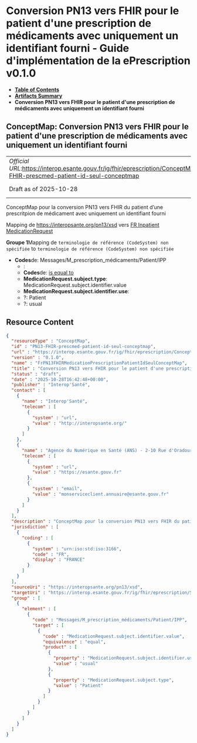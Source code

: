 # Conversion PN13 vers FHIR pour le patient d'une prescription de médicaments avec uniquement un identifiant fourni - Guide d'implémentation de la ePrescription v0.1.0

* [**Table of Contents**](toc.md)
* [**Artifacts Summary**](artifacts.md)
* **Conversion PN13 vers FHIR pour le patient d'une prescription de médicaments avec uniquement un identifiant fourni**

## ConceptMap: Conversion PN13 vers FHIR pour le patient d'une prescription de médicaments avec uniquement un identifiant fourni 

| | |
| :--- | :--- |
| *Official URL*:https://interop.esante.gouv.fr/ig/fhir/eprescription/ConceptMap/PN13-FHIR-prescmed-patient-id-seul-conceptmap | *Version*:0.1.0 |
| Draft as of 2025-10-28 | *Computable Name*:FrPN13FHIRMedicationPrescriptionPatientIdSeulConceptMap |

 
ConceptMap pour la conversion PN13 vers FHIR du patient d’une prescritpion de médicament avec uniquement un identifiant fourni 

Mapping de https://interopsante.org/pn13/xsd vers [FR Inpatient MedicationRequest](StructureDefinition-fr-inpatient-medicationrequest.md)

**Groupe 1**Mapping de `terminologie de référence (CodeSystem) non spécifiée` to `terminologie de référence (CodeSystem) non spécifiée`

* **Codes**de: Messages/M_prescription_médicaments/Patient/IPP
  * : 
  * **Codes**de: [is equal to](http://hl7.org/fhir/R5/codesystem-concept-map-relationship.html#equal)
  * **MedicationRequest.subject.type**: MedicationRequest.subject.identifier.value
  * **MedicationRequest.subject.identifier.use**: 
  * ?: Patient
  * ?: usual



## Resource Content

```json
{
  "resourceType" : "ConceptMap",
  "id" : "PN13-FHIR-prescmed-patient-id-seul-conceptmap",
  "url" : "https://interop.esante.gouv.fr/ig/fhir/eprescription/ConceptMap/PN13-FHIR-prescmed-patient-id-seul-conceptmap",
  "version" : "0.1.0",
  "name" : "FrPN13FHIRMedicationPrescriptionPatientIdSeulConceptMap",
  "title" : "Conversion PN13 vers FHIR pour le patient d'une prescription de médicaments avec uniquement un identifiant fourni",
  "status" : "draft",
  "date" : "2025-10-28T16:42:48+00:00",
  "publisher" : "Interop'Santé",
  "contact" : [
    {
      "name" : "Interop'Santé",
      "telecom" : [
        {
          "system" : "url",
          "value" : "http://interopsante.org/"
        }
      ]
    },
    {
      "name" : "Agence du Numérique en Santé (ANS) - 2-10 Rue d'Oradour-sur-Glane, 75015 Paris",
      "telecom" : [
        {
          "system" : "url",
          "value" : "https://esante.gouv.fr"
        },
        {
          "system" : "email",
          "value" : "monserviceclient.annuaire@esante.gouv.fr"
        }
      ]
    }
  ],
  "description" : "ConceptMap pour la conversion PN13 vers FHIR du patient d'une prescritpion de médicament avec uniquement un identifiant fourni",
  "jurisdiction" : [
    {
      "coding" : [
        {
          "system" : "urn:iso:std:iso:3166",
          "code" : "FR",
          "display" : "FRANCE"
        }
      ]
    }
  ],
  "sourceUri" : "https://interopsante.org/pn13/xsd",
  "targetUri" : "https://interop.esante.gouv.fr/ig/fhir/eprescription/StructureDefinition/fr-inpatient-medicationrequest",
  "group" : [
    {
      "element" : [
        {
          "code" : "Messages/M_prescription_médicaments/Patient/IPP",
          "target" : [
            {
              "code" : "MedicationRequest.subject.identifier.value",
              "equivalence" : "equal",
              "product" : [
                {
                  "property" : "MedicationRequest.subject.identifier.use",
                  "value" : "usual"
                },
                {
                  "property" : "MedicationRequest.subject.type",
                  "value" : "Patient"
                }
              ]
            }
          ]
        }
      ]
    }
  ]
}

```
